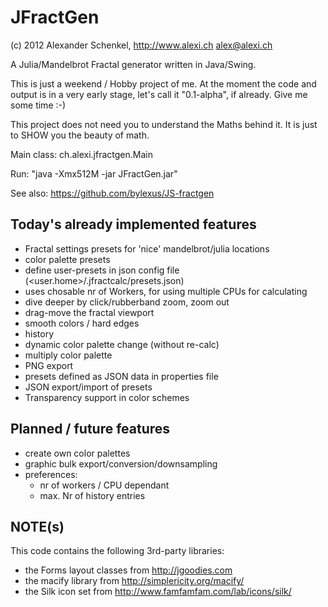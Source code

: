 JFractGen
=========

(c) 2012 Alexander Schenkel, http://www.alexi.ch alex@alexi.ch

A Julia/Mandelbrot Fractal generator written in Java/Swing.

This is just a weekend / Hobby project of me. At the moment the code and output is
in a very early stage, let's call it "0.1-alpha", if already. Give me some time :-)

This project does not need you to understand the Maths behind it. It is just to SHOW
you the beauty of math.

Main class: ch.alexi.jfractgen.Main

Run: "java -Xmx512M -jar JFractGen.jar"

See also: https://github.com/bylexus/JS-fractgen

Today's already implemented features
------------------------------------
- Fractal settings presets for 'nice' mandelbrot/julia locations
- color palette presets
- define user-presets in json config file (<user.home>/.jfractcalc/presets.json)
- uses chosable nr of Workers, for using multiple CPUs for calculating
- dive deeper by click/rubberband zoom, zoom out
- drag-move the fractal viewport
- smooth colors / hard edges
- history
- dynamic color palette change (without re-calc)
- multiply color palette
- PNG export
- presets defined as JSON data in properties file
- JSON export/import of presets
- Transparency support in color schemes


Planned / future features
-------------------------
- create own color palettes
- graphic bulk export/conversion/downsampling
- preferences:
  - nr of workers / CPU dependant
  - max. Nr of history entries



NOTE(s)
-------
This code contains the following 3rd-party libraries:
- the Forms layout classes from http://jgoodies.com
- the macify library from http://simplericity.org/macify/
- the Silk icon set from http://www.famfamfam.com/lab/icons/silk/

